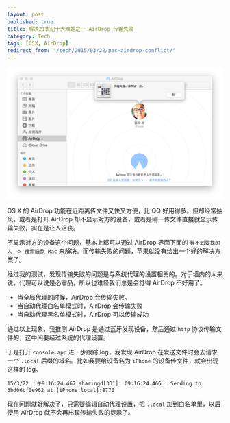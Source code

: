 ```yaml
---
layout: post
published: true
title: 解决21世纪十大难题之一 AirDrop 传输失败
category: Tech
tags: [OSX, AirDrop]
redirect_from: "/tech/2015/03/22/pac-airdrop-conflict/"
---
```


![](/images/pac-airdrop-conflict/1.png)

OS X 的 AirDrop 功能在近距离传文件又快又方便，比 QQ 好用得多。但却经常抽风，或者是打开 AirDrop 却不显示对方的设备，或者是刚一传文件直接就显示传输失败，实在是让人沮丧。

不显示对方的设备这个问题，基本上都可以通过 AirDrop 界面下面的 `看不到要找的人 -> 搜索旧款 Mac` 来解决。而传输失败的问题，苹果就没有给出一个好的解决方案了。

<!-- more -->

经过我的测试，发现传输失败的问题是与系统代理的设置相关的。对于墙内的人来说，代理可以说是必需品，所以也难怪我们总是会觉得 AirDrop 不好用了。

- 当全局代理的时候，AirDrop 会传输失败。
- 当自动代理白名单模式时，AirDrop 会传输失败
- 当自动代理黑名单模式时，AirDrop 可以传输成功

通过以上现象，我推测 AirDrop 是通过蓝牙发现设备，然后通过 `http` 协议传输文件的，这中间要经过系统的代理设置。

于是打开 `console.app` 进一步跟踪 log，我发现 AirDrop 在发送文件时会去请求一个 `.local` 后缀的域名。比如我要给设备名为 `iPhone` 的设备传文件，就会出现这样的 log。

~~~
15/3/22 上午9:16:24.467 sharingd[331]: 09:16:24.466 : Sending to 3bd06cf0e962 at [iPhone.local]:8770
~~~

现在问题就好解决了，只需要编辑自动代理设置，把 `.local` 加到白名单里，以后使用 AirDrop 就不会再出现传输失败的提示了。
